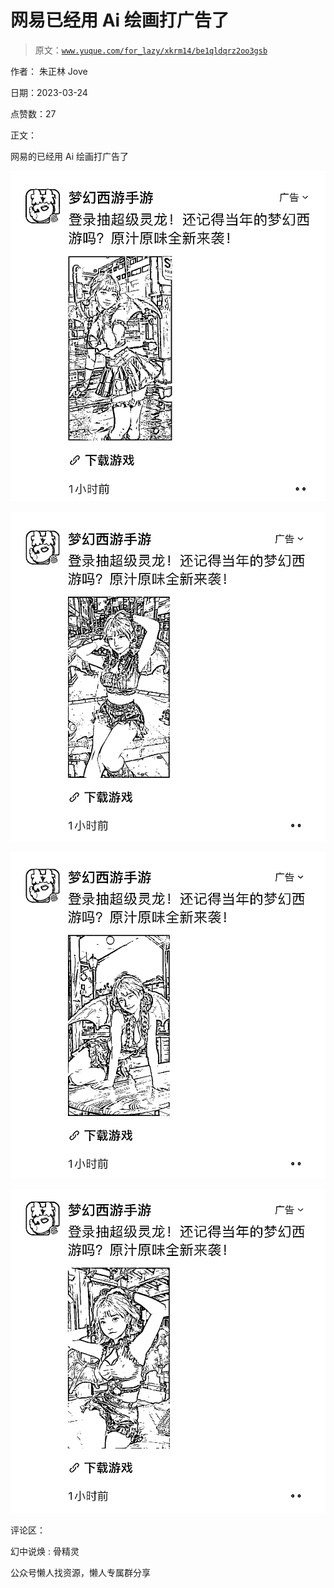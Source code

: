 # 网易已经用 Ai 绘画打广告了

> 原文：[`www.yuque.com/for_lazy/xkrm14/be1qldqrz2oo3gsb`](https://www.yuque.com/for_lazy/xkrm14/be1qldqrz2oo3gsb)



作者： 朱正林 Jove



日期：2023-03-24



点赞数：27



正文：



网易的已经用 Ai 绘画打广告了



![](img/1970c179a05134cf766096e948f2ea3b.png)



![](img/205ef229bf49e10a4f45e362e3c48163.png)



![](img/0f0dd09ee2675d1cd0ad16db4e94494b.png)



![](img/1a9361547f3d999883af1e2550f680c3.png)



评论区：



幻中说焕 : 骨精灵



公众号懒人找资源，懒人专属群分享

